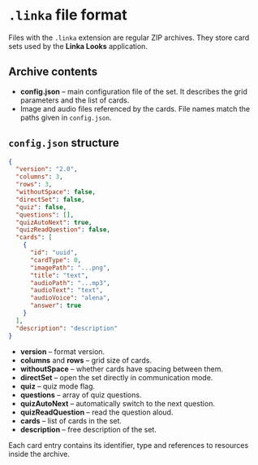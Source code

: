# `.linka` file format

Files with the `.linka` extension are regular ZIP archives. They store card sets used by the **Linka Looks** application.

## Archive contents

- **config.json** – main configuration file of the set. It describes the grid parameters and the list of cards.
- Image and audio files referenced by the cards. File names match the paths given in `config.json`.

## `config.json` structure

```json
{
  "version": "2.0",
  "columns": 3,
  "rows": 3,
  "withoutSpace": false,
  "directSet": false,
  "quiz": false,
  "questions": [],
  "quizAutoNext": true,
  "quizReadQuestion": false,
  "cards": [
    {
      "id": "uuid",
      "cardType": 0,
      "imagePath": "...png",
      "title": "text",
      "audioPath": "...mp3",
      "audioText": "text",
      "audioVoice": "alena",
      "answer": true
    }
  ],
  "description": "description"
}
```

- **version** – format version.
- **columns** and **rows** – grid size of cards.
- **withoutSpace** – whether cards have spacing between them.
- **directSet** – open the set directly in communication mode.
- **quiz** – quiz mode flag.
- **questions** – array of quiz questions.
- **quizAutoNext** – automatically switch to the next question.
- **quizReadQuestion** – read the question aloud.
- **cards** – list of cards in the set.
- **description** – free description of the set.

Each card entry contains its identifier, type and references to resources inside the archive.
